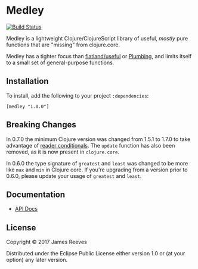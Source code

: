 # Medley

[![Build Status](https://img.shields.io/circleci/project/weavejester/medley/master.svg)](https://circleci.com/gh/weavejester/medley/tree/master)

Medley is a lightweight Clojure/ClojureScript library of useful,
*mostly* pure functions that are "missing" from clojure.core.

Medley has a tighter focus than [flatland/useful][] or [Plumbing][],
and limits itself to a small set of general-purpose functions.

[flatland/useful]: https://github.com/flatland/useful
[plumbing]:        https://github.com/plumatic/plumbing

## Installation

To install, add the following to your project `:dependencies`:

    [medley "1.0.0"]

## Breaking Changes

In 0.7.0 the minimum Clojure version was changed from 1.5.1 to 1.7.0
to take advantage of [reader conditionals][]. The `update` function
has also been removed, as it is now present in `clojure.core`.

In 0.6.0 the type signature of `greatest` and `least` was changed to
be more like `max` and `min` in Clojure core. If you're upgrading from
a version prior to 0.6.0, please update your usage of `greatest` and
`least`.

[reader conditionals]: http://dev.clojure.org/display/design/Reader+Conditionals

## Documentation

* [API Docs](http://weavejester.github.io/medley/medley.core.html)

## License

Copyright © 2017 James Reeves

Distributed under the Eclipse Public License either version 1.0 or (at
your option) any later version.

